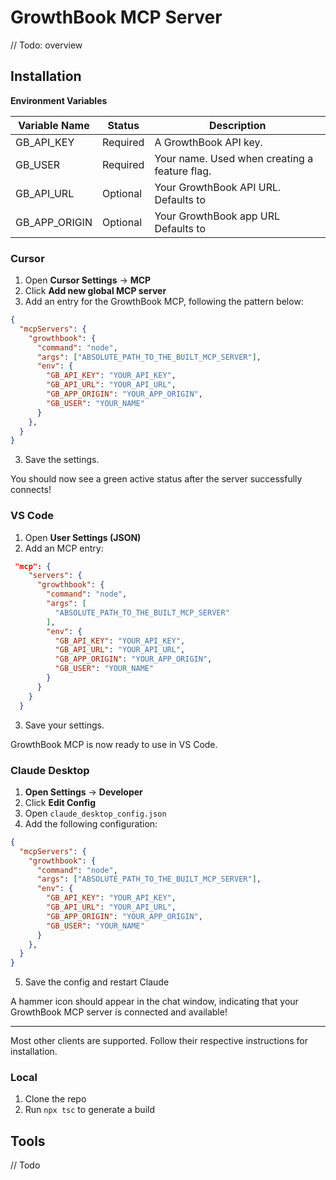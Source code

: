 # GrowthBook MCP Server

// Todo: overview

## Installation

**Environment Variables**

| Variable Name | Status | Description |
| --- | --- | --- | 
| GB_API_KEY | Required | A GrowthBook API key. |
| GB_USER | Required | Your name. Used when creating a feature flag. |
| GB_API_URL | Optional | Your GrowthBook API URL. Defaults to |
| GB_APP_ORIGIN | Optional | Your GrowthBook app URL Defaults to |

### Cursor
1. Open **Cursor Settings** &rarr; **MCP**
2. Click **Add new global MCP server**
2. Add an entry for the GrowthBook MCP, following the pattern below:

```json
{
  "mcpServers": {
    "growthbook": {
      "command": "node",
      "args": ["ABSOLUTE_PATH_TO_THE_BUILT_MCP_SERVER"],
      "env": {
        "GB_API_KEY": "YOUR_API_KEY",
        "GB_API_URL": "YOUR_API_URL",
        "GB_APP_ORIGIN": "YOUR_APP_ORIGIN",
        "GB_USER": "YOUR_NAME"
      }
    },
  }
}
```
3. Save the settings. 

You should now see a green active status after the server successfully connects!

### VS Code

1. Open **User Settings (JSON)**
2. Add an MCP entry:

```json
 "mcp": {
    "servers": {
      "growthbook": {
        "command": "node",
        "args": [
          "ABSOLUTE_PATH_TO_THE_BUILT_MCP_SERVER"
        ],
        "env": {
          "GB_API_KEY": "YOUR_API_KEY",
          "GB_API_URL": "YOUR_API_URL",
          "GB_APP_ORIGIN": "YOUR_APP_ORIGIN",
          "GB_USER": "YOUR_NAME"
        }
      }
    }
  }
```

3. Save your settings.

GrowthBook MCP is now ready to use in VS Code.

### Claude Desktop
1. **Open Settings** &rarr; **Developer**
2. Click **Edit Config**
3. Open `claude_desktop_config.json`
4. Add the following configuration:

```json
{
  "mcpServers": {
    "growthbook": {
      "command": "node",
      "args": ["ABSOLUTE_PATH_TO_THE_BUILT_MCP_SERVER"],
      "env": {
        "GB_API_KEY": "YOUR_API_KEY",
        "GB_API_URL": "YOUR_API_URL",
        "GB_APP_ORIGIN": "YOUR_APP_ORIGIN",
        "GB_USER": "YOUR_NAME"
      }
    },
  }
}
```
5. Save the config and restart Claude

A hammer icon should appear in the chat window, indicating that your GrowthBook MCP server is connected and available!

---

Most other clients are supported. Follow their respective instructions for installation.

### Local
1. Clone the repo
2. Run `npx tsc` to generate a build

## Tools

// Todo

